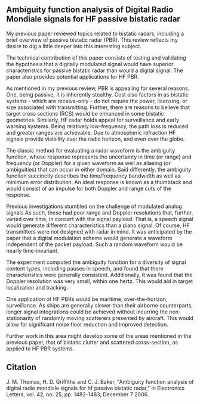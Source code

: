 ## Ambiguity function analysis of Digital Radio Mondiale signals for HF passive bistatic radar
My previous paper reviewed topics related to bistatic radars, including a brief overview of passive bistatic radar (PBR). This review reflects my desire to dig a little deeper into this interesting subject.

The technical contribution of this paper consists of testing and validating the hypothesis that a digitally modulated signal would have superior characteristics for passive bistatic radar than would a digital signal. The paper also provides potential applications for HF PBR.

As mentioned in my previous review, PBR is appealing for several reasons. One, being passive, it is inherently stealthy. Cost also factors in as bistatic systems - which are receive-only - do not require the power, licensing, or size associated with transmitting. Further, there are reasons to believe that target cross sections (RCS) would be enhanced in some bistatic geometries. Similarly, HF radar holds appeal for surveillance and early warning systems. Being relatively low-frequency, the path loss is reduced and greater ranges are achievable. Due to atmospheric refraction HF signals provide visibility over the radio horizon, and even over the globe.

The classic method for evaluating a radar waveform is the ambiguity function, whose response represents the uncertainty in time (or range) and frequency (or Doppler) for a given waveform as well as aliasing (or ambiguities) that can occur in either domain. Said differently, the ambiguity function succinctly describes the time/frequency bandwidth as well as minimum error distribution. An ideal response is known as a thumbtack and would consist of an impulse for both Doppler and range cuts of
the response.

Previous investigations stumbled on the challenge of modulated analog signals  As such, these had poor range and Doppler resolutions that, further, varied over time, in concert with the signal payload. That is, a speech signal would generate different characteristics than a piano signal. Of course, HF transmitters were not designed with radar in mind. It was anticipated by the paper that a digital modulation scheme would generate a waveform independent of the packet payload. Such a random waveform would be nearly time-invariant.

The experiment computed the ambiguity function for a diversity of signal content types, including pauses in speech, and found that there characteristics were generally consistent. Additionally, it was found that the Doppler resolution was very small, within one hertz. This would aid in target localization and tracking.

One application of HF PBRs would be maritime, over-the-horizon, surveillance. As ships are generally slower than their airborne counterparts, longer signal integrations could be achieved without incurring the non-stationarity of randomly moving scatterers presented by aircraft. This would allow for significant noise floor reduction and improved detection.

Further work in this area might develop some of the areas mentioned in the previous paper, that of bistatic clutter and scattered cross-section, as applied to HF PBR systems.

## Citation
J. M. Thomas, H. D. Griffiths and C. J. Baker, "Ambiguity function analysis of digital radio mondiale signals for hf passive bistatic radar," in Electronics Letters, vol. 42, no. 25, pp. 1482-1483, December 7 2006.
